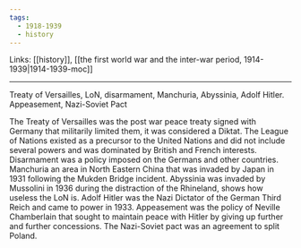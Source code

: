 ```yaml
---
tags:
  - 1918-1939
  - history
---
```

Links: [[history]], [[the first world war and the inter-war period, 1914-1939|1914-1939-moc]]

***

Treaty of Versailles, LoN, disarmament, Manchuria, Abyssinia, Adolf Hitler. Appeasement, Nazi-Soviet Pact

The Treaty of Versailles was the post war peace treaty signed with Germany that militarily limited them, it was considered a Diktat. The League of Nations existed as a precursor to the United Nations and did not include several powers and was dominated by British and French interests. Disarmament was a policy imposed on the Germans and other countries. Manchuria an area in North Eastern China that was invaded by Japan in 1931 following the Mukden Bridge incident. Abyssinia was invaded by Mussolini in 1936 during the distraction of the Rhineland, shows how useless the LoN is. Adolf Hitler was the Nazi Dictator of the German Third Reich and came to power in 1933. Appeasement was the policy of Neville Chamberlain that sought to maintain peace with Hitler by giving up further and further concessions. The Nazi-Soviet pact was an agreement to split Poland. 

